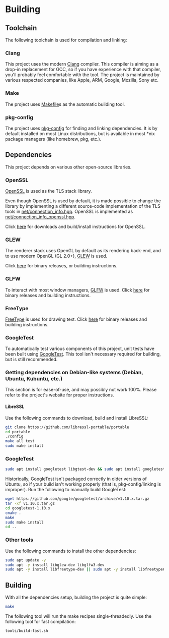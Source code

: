 # Building
## Toolchain
The following toolchain is used for compilation and linking:
### Clang
This project uses the modern [Clang](https://clang.llvm.org/) compiler.
This compiler is aiming as a drop-in replacement for GCC, so if you have experience with that compiler, you'll probably feel comfortable with the tool.
The project is maintained by various respected companies, like Apple, ARM, Google, Mozilla, Sony etc.

### Make
The project uses [Makefile](https://pubs.opengroup.org/onlinepubs/9699919799/utilities/make.html)s as the automatic building tool.

### pkg-config
The project uses [pkg-config](https://www.freedesktop.org/wiki/Software/pkg-config/) for finding and linking dependencies. It is by default installed on most Linux distributions, but is available in most *nix package managers (like homebrew, pkg, etc.).

## Dependencies
This project depends on various other open-source libraries.
### OpenSSL
[OpenSSL](https://openssl.org) is used as the TLS stack library.

Even though OpenSSL is used by default, it is made possible to change the library by implementing a different source-code implementation of the TLS tools in [net/connection_info.hpp](../net/connection_info.hpp). OpenSSL is implemented as [net/connection_info_openssl.hpp](../net/connection_info_openssl.hpp).

Click [here](https://www.openssl.org/source/) for downloads and build/install instructions for OpenSSL.
### GLEW
The renderer stack uses OpenGL by default as its rendering back-end, and to use modern OpenGL (GL 2.0+), [GLEW](http://glew.sourceforge.net/) is used.

Click [here](http://glew.sourceforge.net/index.html) for binary releases, or building instructions.

### GLFW
To interact with most window managers, [GLFW](https://www.glfw.org/) is used.
Click [here](https://www.glfw.org/download.html) for binary releases and building instructions.

### FreeType
[FreeType](https://freetype.org/) is used for drawing text. Click [here](https://freetype.org/download.html) for binary releases and building instructions.
### GoogleTest
To automatically test various components of this project, unit tests have been built using [GoogleTest](https://github.com/google/googletest/).
This tool isn't necessary required for building, but is still recommended.
### Getting dependencies on Debian-like systems (Debian, Ubuntu, Kubuntu, etc.)
This section is for ease-of-use, and may possibly not work 100%. Please refer to the project's website for proper instructions.
#### LibreSSL
Use the following commands to download, build and install LibreSSL:
```sh
git clone https://github.com/libressl-portable/portable
cd portable
./config
make all test
sudo make install
```
### GoogleTest
```sh
sudo apt install googletest libgtest-dev && sudo apt install googletest-tools
```
Historically, GoogleTest isn't packaged correctly in older versions of Ubuntu,
so if your build isn't working properly (that is, pkg-config/linking is
improper). Run the following to manually build GoogleTest:
```sh
wget https://github.com/google/googletest/archive/v1.10.x.tar.gz
tar -xf v1.10.x.tar.gz
cd googletest-1.10.x
cmake .
make
sudo make install
cd ..
```
### Other tools
Use the following commands to install the other dependencies:
```sh
sudo apt update -y
sudo apt -y install libglew-dev libglfw3-dev
sudo apt -y install libfreetype-dev || sudo apt -y install libfreetype6-dev
```

## Building
With all the dependencies setup, building the project is quite simple:
```sh
make
```
The following tool will run the make recipes single-threadedly. Use the following tool for fast compilation:
```sh
tools/build-fast.sh
```
